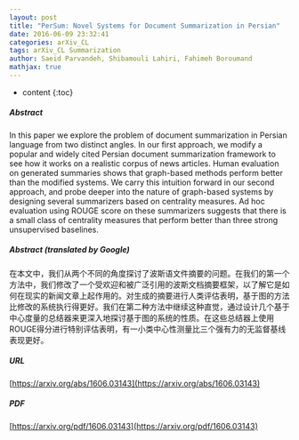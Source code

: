 ```yaml
---
layout: post
title: "PerSum: Novel Systems for Document Summarization in Persian"
date: 2016-06-09 23:32:41
categories: arXiv_CL
tags: arXiv_CL Summarization
author: Saeid Parvandeh, Shibamouli Lahiri, Fahimeh Boroumand
mathjax: true
---
```


* content
{:toc}

##### Abstract
In this paper we explore the problem of document summarization in Persian language from two distinct angles. In our first approach, we modify a popular and widely cited Persian document summarization framework to see how it works on a realistic corpus of news articles. Human evaluation on generated summaries shows that graph-based methods perform better than the modified systems. We carry this intuition forward in our second approach, and probe deeper into the nature of graph-based systems by designing several summarizers based on centrality measures. Ad hoc evaluation using ROUGE score on these summarizers suggests that there is a small class of centrality measures that perform better than three strong unsupervised baselines.

##### Abstract (translated by Google)
在本文中，我们从两个不同的角度探讨了波斯语文件摘要的问题。在我们的第一个方法中，我们修改了一个受欢迎和被广泛引用的波斯文档摘要框架，以了解它是如何在现实的新闻文章上起作用的。对生成的摘要进行人类评估表明，基于图的方法比修改的系统执行得更好。我们在第二种方法中继续这种直觉，通过设计几个基于中心度量的总结器来更深入地探讨基于图的系统的性质。在这些总结器上使用ROUGE得分进行特别评估表明，有一小类中心性测量比三个强有力的无监督基线表现更好。

##### URL
[https://arxiv.org/abs/1606.03143](https://arxiv.org/abs/1606.03143)

##### PDF
[https://arxiv.org/pdf/1606.03143](https://arxiv.org/pdf/1606.03143)

